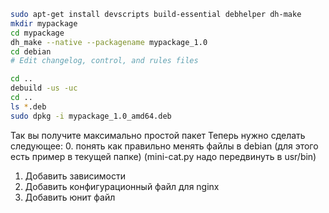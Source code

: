 ```bash
sudo apt-get install devscripts build-essential debhelper dh-make
mkdir mypackage
cd mypackage
dh_make --native --packagename mypackage_1.0
cd debian
# Edit changelog, control, and rules files
```

```bash
cd ..
debuild -us -uc
cd ..
ls *.deb
sudo dpkg -i mypackage_1.0_amd64.deb
```
Так вы получите максимально простой пакет
Теперь нужно сделать следующее:
0. понять как правильно менять файлы в debian (для этого есть пример в текущей папке) (mini-cat.py надо передвинуть в usr/bin)
1. Добавить зависимости
2. Добавить конфигурационный файл для nginx
3. Добавить юнит файл
